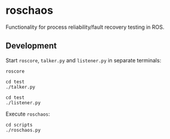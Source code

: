 # roschaos
Functionality for process reliability/fault recovery testing in ROS.

## Development

Start `roscore`, `talker.py` and `listener.py` in separate terminals:

    roscore

    cd test
    ./talker.py

    cd test
    ./listener.py

Execute `roschaos`:

    cd scripts
    ./roschaos.py
